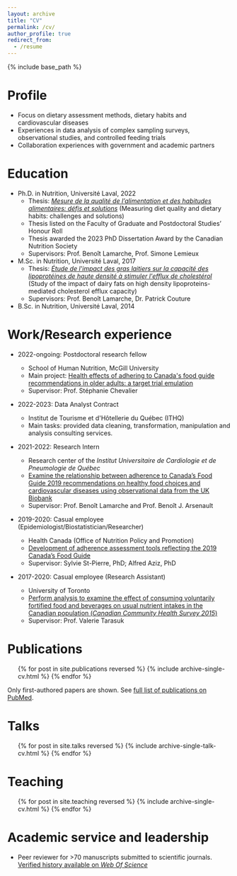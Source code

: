 ```yaml
---
layout: archive
title: "CV"
permalink: /cv/
author_profile: true
redirect_from:
  - /resume
---
```


{% include base_path %}

Profile
======
* Focus on dietary assessment methods, dietary habits and cardiovascular diseases
* Experiences in data analysis of complex sampling surveys, observational studies, and controlled feeding trials
* Collaboration experiences with government and academic partners

Education
======
* Ph.D. in Nutrition, Université Laval, 2022
  * Thesis: *[Mesure de la qualité de l’alimentation et des habitudes alimentaires: défis et solutions](http://hdl.handle.net/20.500.11794/73728)* (Measuring diet quality and dietary habits: challenges and solutions)
  * Thesis listed on the Faculty of Graduate and Postdoctoral Studies’ Honour Roll
  * Thesis awarded the 2023 PhD Dissertation Award by the Canadian Nutrition Society
  * Supervisors: Prof. Benoît Lamarche, Prof. Simone Lemieux
* M.Sc. in Nutrition, Université Laval, 2017
  * Thesis: *[Étude de l'impact des gras laitiers sur la capacité des lipoprotéines de haute densité à stimuler l'efflux de cholestérol](http://hdl.handle.net/20.500.11794/27759)* (Study of the impact of dairy fats on high density lipoproteins-mediated cholesterol efflux capacity)
  * Supervisors: Prof. Benoît Lamarche, Dr. Patrick Couture
* B.Sc. in Nutrition, Université Laval, 2014

Work/Research experience
======
* 2022-ongoing: Postdoctoral research fellow
  * School of Human Nutrition, McGill University
  * Main project: [Health effects of adhering to Canada's food guide recommendations in older adults: a target trial emulation](https://webapps.cihr-irsc.gc.ca/decisions/p/project_details.html?applId=455011&lang=en)
  * Supervisor: Prof. Stéphanie Chevalier

* 2022-2023: Data Analyst Contract
  * Institut de Tourisme et d'Hôtellerie du Québec (ITHQ)
  * Main tasks: provided data cleaning, transformation, manipulation and analysis consulting services.

* 2021-2022: Research Intern
  * Research center of the *Institut Universitaire de Cardiologie et de Pneumologie de Québec*
  * [Examine the relationship between adherence to Canada’s Food Guide 2019 recommendations on healthy food choices and cardiovascular diseases using observational data from the UK Biobank](https://doi.org/10.1093/ajcn/nqac256)
  * Supervisor: Prof. Benoît Lamarche and Prof. Benoît J. Arsenault

* 2019-2020: Casual employee (Epidemiologist/Biostatistician/Researcher)
  * Health Canada (Office of Nutrition Policy and Promotion)
  * [Development of adherence assessment tools reflecting the 2019 Canada’s Food Guide](https://doi.org/10.1139/apnm-2021-0415)
  * Supervisor: Sylvie St-Pierre, PhD; Alfred Aziz, PhD

* 2017-2020: Casual employee (Research Assistant)
  * University of Toronto
  * [Perform analysis to examine the effect of consuming voluntarily fortified food and beverages on usual nutrient intakes in the Canadian population (*Canadian Community Health Survey 2015*)](https://doi.org/10.29219/fnr.v65.5256)
  * Supervisor: Prof. Valerie Tarasuk

Publications
======
  <ul>{% for post in site.publications reversed %}
    {% include archive-single-cv.html %}
  {% endfor %}</ul>
  
Only first-authored papers are shown. See [full list of publications on PubMed](https://pubmed.ncbi.nlm.nih.gov/?term=Brassard%2C+Didier%5BAuthor%5D&sort=date).

Talks
======
  <ul>{% for post in site.talks reversed %}
    {% include archive-single-talk-cv.html  %}
  {% endfor %}</ul>
  
Teaching
======
  <ul>{% for post in site.teaching reversed %}
    {% include archive-single-cv.html %}
  {% endfor %}</ul>
  
Academic service and leadership
======
* Peer reviewer for >70 manuscripts submitted to scientific journals. [Verified history available on *Web Of Science*](https://www.webofscience.com/wos/author/record/AAR-7579-2021)
